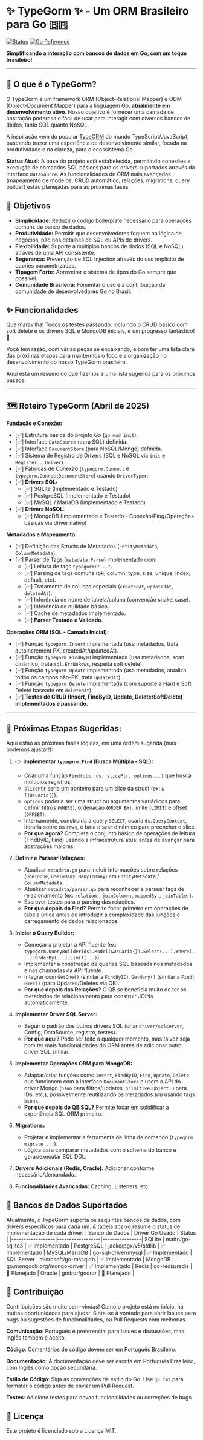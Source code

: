# ✨ TypeGorm ✨ - Um ORM Brasileiro para Go 🇧🇷

[![Status](https://img.shields.io/badge/status-em--desenvolvimento-yellow)](https://github.com/chmenegatti/typegorm)
[![Go Reference](https://pkg.go.dev/badge/github.com/chmenegatti/typegorm.svg)](https://pkg.go.dev/github.com/chmenegatti/typegorm)
<!-- Adicionar outros badges depois (Build, Coverage, etc.) -->

**Simplificando a interação com bancos de dados em Go, com um toque brasileiro!**

---

## 🚀 O que é o TypeGorm?

O TypeGorm é um framework ORM (Object-Relational Mapper) e ODM (Object-Document Mapper) para a linguagem Go, **atualmente em desenvolvimento ativo**. Nosso objetivo é fornecer uma camada de abstração poderosa e fácil de usar para interagir com diversos bancos de dados, tanto SQL quanto NoSQL.

A inspiração vem do popular [TypeORM](https://typeorm.io/) do mundo TypeScript/JavaScript, buscando trazer uma experiência de desenvolvimento similar, focada na produtividade e na clareza, para o ecossistema Go.

**Status Atual:** A base do projeto está estabelecida, permitindo conexões e execução de comandos SQL básicos para os drivers suportados através da interface `DataSource`. As funcionalidades de ORM mais avançadas (mapeamento de modelos, CRUD automático, relações, migrations, query builder) estão planejadas para as próximas fases.

## 🎯 Objetivos

* **Simplicidade:** Reduzir o código boilerplate necessário para operações comuns de banco de dados.
* **Produtividade:** Permitir que desenvolvedores foquem na lógica de negócios, não nos detalhes de SQL ou APIs de drivers.
* **Flexibilidade:** Suporte a múltiplos bancos de dados (SQL e NoSQL) através de uma API consistente.
* **Segurança:** Prevenção de SQL Injection através do uso implícito de queries parametrizadas.
* **Tipagem Forte:** Aproveitar o sistema de tipos do Go sempre que possível.
* **Comunidade Brasileira:** Fomentar o uso e a contribuição da comunidade de desenvolvedores Go no Brasil.

## ✨ Funcionalidades

Que maravilha! Todos os testes passando, incluindo o CRUD básico com soft delete e os drivers SQL e MongoDB iniciais, é um progresso fantástico! 🚀

Você tem razão, com várias peças se encaixando, é bom ter uma lista clara das próximas etapas para mantermos o foco e a organização no desenvolvimento do nosso TypeGorm brasileiro.

Aqui está um resumo do que fizemos e uma lista sugerida para os próximos passos:

---

## 🗺️ Roteiro TypeGorm (Abril de 2025)

**Fundação e Conexão:**

* [✅] Estrutura básica do projeto Go (`go mod init`).
* [✅] Interface `DataSource` (para SQL) definida.
* [✅] Interface `DocumentStore` (para NoSQL/Mongo) definida.
* [✅] Sistema de Registro de Drivers (SQL e NoSQL via `init` e `Register...Driver`).
* [✅] Fábricas de Conexão (`typegorm.Connect` e `typegorm.ConnectDocumentStore`) usando `DriverTyper`.
* [✅] **Drivers SQL:**
    * [✅] SQLite (Implementado e Testado)
    * [✅] PostgreSQL (Implementado e Testado)
    * [✅] MySQL / MariaDB (Implementado e Testado)
* [✅] **Drivers NoSQL:**
    * [✅] MongoDB (Implementado e Testado - Conexão/Ping/Operações básicas via driver nativo)

**Metadados e Mapeamento:**

* [✅] Definição das Structs de Metadados (`EntityMetadata`, `ColumnMetadata`).
* [✅] Parser de Tags (`metadata.Parse`) implementado com:
    * [✅] Leitura de tags `typegorm:"..."`.
    * [✅] Parsing de tags comuns (pk, column, type, size, unique, index, default, etc).
    * [✅] Tratamento de colunas especiais (`createdAt`, `updatedAt`, `deletedAt`).
    * [✅] Inferência de nome de tabela/coluna (convenção snake\_case).
    * [✅] Inferência de nulidade básica.
    * [✅] Cache de metadados implementado.
    * [✅] **Parser Testado e Validado**.

**Operações ORM (SQL - Camada Inicial):**

* [✅] Função `typegorm.Insert` implementada (usa metadados, trata autoIncrement PK, createdAt/updatedAt).
* [✅] Função `typegorm.FindByID` implementada (usa metadados, scan dinâmico, trata `sql.ErrNoRows`, respeita soft delete).
* [✅] Função `typegorm.Update` implementada (usa metadados, atualiza todos os campos não-PK, trata `updatedAt`).
* [✅] Função `typegorm.Delete` implementada (com suporte a Hard e Soft Delete baseado em `deletedAt`).
* [✅] **Testes de CRUD (Insert, FindByID, Update, Delete/SoftDelete) implementados e passando.**

---

## 🎯 Próximas Etapas Sugeridas:

Aqui estão as próximas fases lógicas, em uma ordem sugerida (mas podemos ajustar!):

1.  👉 **Implementar `typegorm.Find` (Busca Múltipla - SQL):**
    * Criar uma função `Find(ctx, ds, slicePtr, options...)` que busca múltiplos registros.
    * `slicePtr` seria um ponteiro para um slice da struct (ex: `&[]Usuario{}`).
    * `options` poderia ser uma struct ou argumentos variádicos para definir filtros (`WHERE`), ordenação (`ORDER BY`), limite (`LIMIT`) e offset (`OFFSET`).
    * Internamente, construiria a query `SELECT`, usaria `ds.QueryContext`, iteraria sobre os `rows`, e faria o `Scan` dinâmico para preencher o slice.
    * **Por que agora?** Completa o conjunto básico de operações de leitura (FindByID, Find) usando a infraestrutura atual antes de avançar para abstrações maiores.

2.  **Definir e Parsear Relações:**
    * Atualizar `metadata.go` para incluir informações sobre relações (`OneToOne`, `OneToMany`, `ManyToMany`) em `EntityMetadata` / `ColumnMetadata`.
    * Atualizar `metadata/parser.go` para reconhecer e parsear tags de relacionamento (ex: `relation:`, `joinColumn:`, `mappedBy:`, `joinTable:`).
    * Escrever testes para o parsing das relações.
    * **Por que depois do Find?** Permite focar primeiro em operações de tabela única antes de introduzir a complexidade das junções e carregamento de dados relacionados.

3.  **Iniciar o Query Builder:**
    * Começar a projetar a API fluente (ex: `typegorm.QueryBuilder(ds).Model(&Usuario{}).Select(...).Where(...).OrderBy(...).Limit(...)`).
    * Implementar a construção de queries SQL baseada nos metadados e nas chamadas da API fluente.
    * Integrar com `GetOne()` (similar a `FindByID`), `GetMany()` (similar a `Find`), `Exec()` (para Updates/Deletes via QB).
    * **Por que depois das Relações?** O QB se beneficia muito de ter os metadados de relacionamento para construir JOINs automaticamente.

4.  **Implementar Driver SQL Server:**
    * Seguir o padrão dos outros drivers SQL (criar `driver/sqlserver`, Config, DataSource, registro, testes).
    * **Por que aqui?** Pode ser feito a qualquer momento, mas talvez seja bom ter mais funcionalidades do ORM antes de adicionar outro driver SQL similar.

5.  **Implementar Operações ORM para MongoDB:**
    * Adaptar/criar funções como `Insert`, `FindByID`, `Find`, `Update`, `Delete` que funcionem com a interface `DocumentStore` e usem a API do driver Mongo (`bson` para filtros/updates, `primitive.ObjectID` para IDs, etc.), possivelmente reutilizando os metadados (ou usando tags `bson`).
    * **Por que depois do QB SQL?** Permite focar em solidificar a experiência SQL ORM primeiro.

6.  **Migrations:**
    * Projetar e implementar a ferramenta de linha de comando (`typegorm migrate ...`).
    * Lógica para comparar metadados com o schema do banco e gerar/executar SQL DDL.

7.  **Drivers Adicionais (Redis, Oracle):** Adicionar conforme necessário/demandado.

8.  **Funcionalidades Avançadas:** Caching, Listeners, etc.

## 💾 Bancos de Dados Suportados
Atualmente, o TypeGorm suporta os seguintes bancos de dados, com drivers específicos para cada um. A tabela abaixo resume o status de implementação de cada driver:
| Banco de Dados	| Driver Go Usado	| Status |
|------------------|------------------|----------------|
SQLite	| mattn/go-sqlite3	| ✅ Implementado |
PostgreSQL |	jackc/pgx/v5/stdlib	| ✅ Implementado |
MySQL/MariaDB	| go-sql-driver/mysql |	✅ Implementado |
SQL Server	| microsoft/go-mssqldb |	✅ Implementado |
MongoDB	| go.mongodb.org/mongo-driver |	✅ Implementado |
Redis |	go-redis/redis |	🔧 Planejado |
Oracle |	godror/godror |	🔧 Planejado |

## 🤝 Contribuição
Contribuições são muito bem-vindas! Como o projeto está no início, há muitas oportunidades para ajudar. Sinta-se à vontade para abrir Issues para bugs ou sugestões de funcionalidades, ou Pull Requests com melhorias.

**Comunicação**: Português é preferencial para Issues e discussões, mas Inglês também é aceito.

**Código**: Comentários de código devem ser em Português Brasileiro.

**Documentação**: A documentação deve ser escrita em Português Brasileiro, com Inglês como opção secundária.

**Estilo de Código**: Siga as convenções de estilo do Go. Use `go fmt` para formatar o código antes de enviar um Pull Request.

**Testes**: Adicione testes para novas funcionalidades ou correções de bugs.


## 📜 Licença
Este projeto é licenciado sob a Licença MIT. <!-- Você precisará criar um arquivo LICENSE com o texto da licença MIT -->